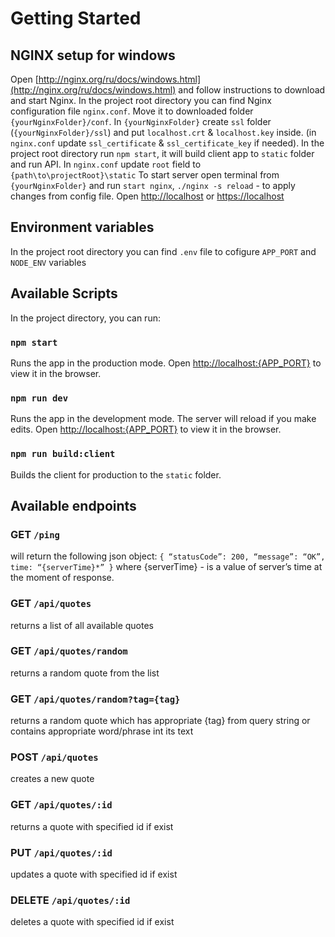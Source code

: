 # Getting Started

## NGINX setup for windows
Open [http://nginx.org/ru/docs/windows.html](http://nginx.org/ru/docs/windows.html) and follow instructions
to download and start Nginx.
In the project root directory you can find Nginx configuration file `nginx.conf`.
Move it to downloaded folder `{yourNginxFolder}/conf`.
In `{yourNginxFolder}` create `ssl` folder (`{yourNginxFolder}/ssl`)
and put `localhost.crt` & `localhost.key` inside.
(in `nginx.conf` update `ssl_certificate` & `ssl_certificate_key` if needed).
In the project root directory run `npm start`, it will build client app to `static` folder and run API.
In `nginx.conf` update `root` field to `{path\to\projectRoot}\static`
To start server open terminal from `{yourNginxFolder}` and run `start nginx`,
`./nginx -s reload` - to apply changes from config file.
Open [http://localhost](http://localhost) or [https://localhost](https://localhost)

## Environment variables
In the project root directory you can find `.env` file to cofigure `APP_PORT` and `NODE_ENV` variables

## Available Scripts

In the project directory, you can run:

### `npm start`

Runs the app in the production mode.
Open [http://localhost:{APP_PORT}](http://localhost:{APP_PORT}) to view it in the browser.

### `npm run dev`

Runs the app in the development mode.
The server will reload if you make edits.
Open [http://localhost:{APP_PORT}](http://localhost:{APP_PORT}) to view it in the browser.

### `npm run build:client`

Builds the client for production to the `static` folder.

## Available endpoints

### GET `/ping`

will return the following json object:
`{ “statusCode”: 200, “message”: “OK”, time: “{serverTime}*” }`
where {serverTime} - is a value of server’s time at the moment of response.

### GET `/api/quotes`

returns a list of all available quotes

### GET `/api/quotes/random`

returns a random quote from the list

### GET `/api/quotes/random?tag={tag}`

returns a random quote which has appropriate {tag} from query string or 
contains appropriate word/phrase int its text

### POST `/api/quotes`

creates a new quote

### GET `/api/quotes/:id`

returns a quote with specified id if exist

### PUT `/api/quotes/:id`

updates a quote with specified id if exist

### DELETE `/api/quotes/:id`

deletes a quote with specified id if exist